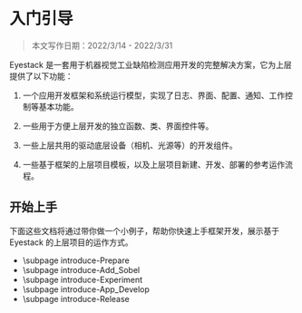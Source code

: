 # 入门引导

> 本文写作日期：2022/3/14 - 2022/3/31

Eyestack 是一套用于机器视觉工业缺陷检测应用开发的完整解决方案，它为上层提供了以下功能：

1. 一个应用开发框架和系统运行模型，实现了日志、界面、配置、通知、工作控制等基本功能。

2. 一些用于方便上层开发的独立函数、类、界面控件等。

3. 一些上层共用的驱动底层设备（相机、光源等）的开发组件。

4. 一些基于框架的上层项目模板，以及上层项目新建、开发、部署的参考运作流程。

## 开始上手

下面这些文档将通过带你做一个小例子，帮助你快速上手框架开发，展示基于 Eyestack 的上层项目的运作方式。

- \subpage introduce-Prepare
- \subpage introduce-Add_Sobel
- \subpage introduce-Experiment
- \subpage introduce-App_Develop
- \subpage introduce-Release
